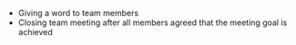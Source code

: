 - Giving a word to team members
- Closing team meeting after all members agreed that the meeting goal is achieved
